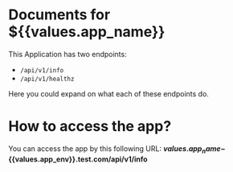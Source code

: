 # Documents for ${{values.app_name}}

This Application has two endpoints:
- `/api/v1/info`
- `/api/v1/healthz`

Here you could expand on what each of these endpoints do.


# How to access the app?

You can access the app by this following URL:  **${{values.app_name}}-${{values.app_env}}.test.com/api/v1/info**